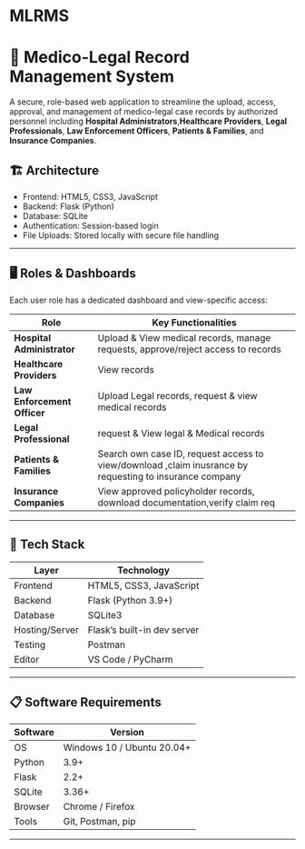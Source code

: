 # MLRMS
# 🏥 Medico-Legal Record Management System

A secure, role-based web application to streamline the upload, access, approval, and management of medico-legal case records by authorized personnel including **Hospital Administrators**,**Healthcare Providers**, **Legal Professionals**, **Law Enforcement Officers**, **Patients & Families**, and **Insurance Companies**.


## 🏗️ Architecture

- Frontend: HTML5, CSS3, JavaScript
- Backend: Flask (Python)
- Database: SQLite
- Authentication: Session-based login
- File Uploads: Stored locally with secure file handling

---

## 🖥️ Roles & Dashboards

Each user role has a dedicated dashboard and view-specific access:

| Role | Key Functionalities |
|------|----------------------|
| **Hospital Administrator** | Upload & View medical records, manage requests, approve/reject access to records|
|**Healthcare Providers** | View records |
| **Law Enforcement Officer** |Upload Legal records, request & view medical records  |
| **Legal Professional** | request & View legal & Medical records |
| **Patients & Families** | Search own case ID, request access to view/download ,claim inusrance by requesting to insurance company|
| **Insurance Companies** | View approved policyholder records, download documentation,verify claim req |

---

## 💽 Tech Stack

| Layer | Technology |
|-------|------------|
| Frontend | HTML5, CSS3, JavaScript |
| Backend | Flask (Python 3.9+) |
| Database | SQLite3 |
| Hosting/Server | Flask’s built-in dev server |
| Testing | Postman |
| Editor | VS Code / PyCharm |

---

## 📋 Software Requirements

| Software | Version |
|----------|---------|
| OS | Windows 10 / Ubuntu 20.04+ |
| Python | 3.9+ |
| Flask | 2.2+ |
| SQLite | 3.36+ |
| Browser | Chrome / Firefox |
| Tools | Git, Postman, pip |

---


